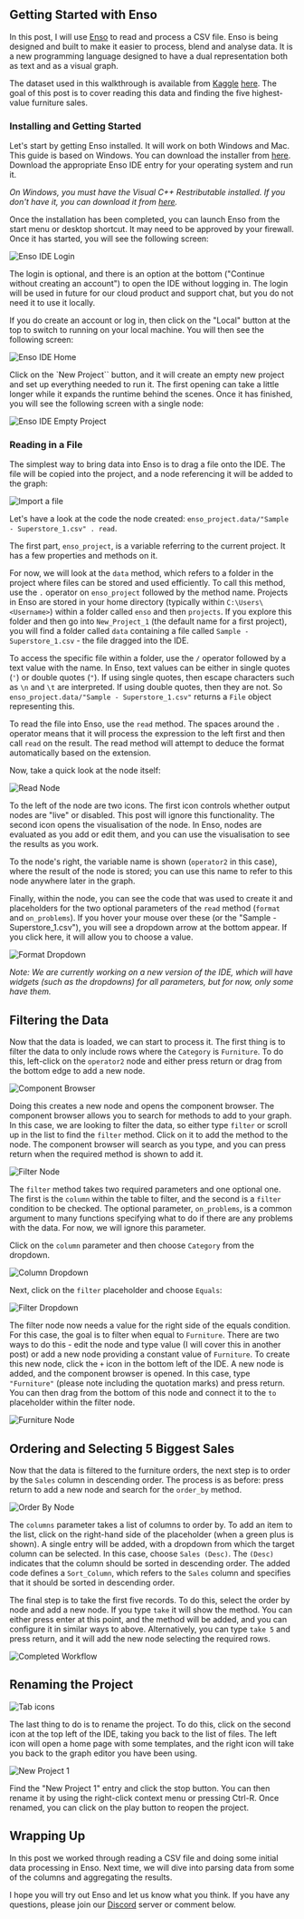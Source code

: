 ## Getting Started with Enso

In this post, I will use [Enso](https://enso.org) to read and process a CSV file. Enso is being designed and built to make it easier to process, blend and analyse data. It is a new programming language designed to have a dual representation both as text and as a visual graph.

The dataset used in this walkthrough is available from [Kaggle](https://www.kaggle.com/) [here](https://www.kaggle.com/datasets/vivek468/superstore-dataset-final). The goal of this post is to cover reading this data and finding the five highest-value furniture sales.

### Installing and Getting Started

Let's start by getting Enso installed. It will work on both Windows and Mac. This guide is based on Windows. You can download the installer from [here](https://github.com/enso-org/enso/releases/latest). Download the appropriate Enso IDE entry for your operating system and run it. 

*On Windows, you must have the Visual C++ Restributable installed. If you don't have it, you can download it from [here](https://support.microsoft.com/en-us/help/2977003/the-latest-supported-visual-c-downloads).*

Once the installation has been completed, you can launch Enso from the start menu or desktop shortcut. It may need to be approved by your firewall. Once it has started, you will see the following screen:

![Enso IDE Login](enso-ide-login.png)

The login is optional, and there is an option at the bottom ("Continue without creating an account") to open the IDE without logging in. The login will be used in future for our cloud product and support chat, but you do not need it to use it locally.

If you do create an account or log in, then click on the "Local" button at the top to switch to running on your local machine. You will then see the following screen:

![Enso IDE Home](enso-ide-home.png)

Click on the `New Project`` button, and it will create an empty new project and set up everything needed to run it. The first opening can take a little longer while it expands the runtime behind the scenes. Once it has finished, you will see the following screen with a single node:

![Enso IDE Empty Project](enso-ide-start.png)

### Reading in a File

The simplest way to bring data into Enso is to drag a file onto the IDE. The file will be copied into the project, and a node referencing it will be added to the graph:

![Import a file](import-file.gif)

Let's have a look at the code the node created: `enso_project.data/"Sample - Superstore_1.csv" . read`.

The first part, `enso_project`, is a variable referring to the current project. It has a few properties and methods on it. 

For now, we will look at the `data` method, which refers to a folder in the project where files can be stored and used efficiently. To call this method, use the `.` operator on `enso_project` followed by the method name. Projects in Enso are stored in your home directory (typically within `C:\Users\<Username>`) within a folder called `enso` and then `projects`. If you explore this folder and then go into `New_Project_1` (the default name for a first project), you will find a folder called `data` containing a file called `Sample - Superstore_1.csv` - the file dragged into the IDE.

To access the specific file within a folder, use the `/` operator followed by a text value with the name. In Enso, text values can be either in single quotes (`'`) or double quotes (`"`). If using single quotes, then escape characters such as `\n` and `\t` are interpreted. If using double quotes, then they are not. So `enso_project.data/"Sample - Superstore_1.csv"` returns a `File` object representing this.

To read the file into Enso, use the `read` method. The spaces around the `.` operator means that it will process the expression to the left first and then call `read` on the result. The read method will attempt to deduce the format automatically based on the extension. 

Now, take a quick look at the node itself:

![Read Node](read-node.png)

To the left of the node are two icons. The first icon controls whether output nodes are "live" or disabled. This post will ignore this functionality. The second icon opens the visualisation of the node. In Enso, nodes are evaluated as you add or edit them, and you can use the visualisation to see the results as you work.

To the node's right, the variable name is shown (`operator2` in this case), where the result of the node is stored; you can use this name to refer to this node anywhere later in the graph.

Finally, within the node, you can see the code that was used to create it and placeholders for the two optional parameters of the `read` method (`format` and `on_problems`). If you hover your mouse over these (or the "Sample - Superstore_1.csv"), you will see a dropdown arrow at the bottom appear. If you click here, it will allow you to choose a value. 

![Format Dropdown](format-dropdown.png)

*Note: We are currently working on a new version of the IDE, which will have widgets (such as the dropdowns) for all parameters, but for now, only some have them.*

## Filtering the Data

Now that the data is loaded, we can start to process it. The first thing is to filter the data to only include rows where the `Category` is `Furniture`. To do this, left-click on the `operator2` node and either press return or drag from the bottom edge to add a new node.

![Component Browser](component-browser.png)

Doing this creates a new node and opens the component browser. The component browser allows you to search for methods to add to your graph. In this case, we are looking to filter the data, so either type `filter` or scroll up in the list to find the `filter` method. Click on it to add the method to the node. The component browser will search as you type, and you can press return when the required method is shown to add it.

![Filter Node](filter-node.png)

The `filter` method takes two required parameters and one optional one. The first is the `column` within the table to filter, and the second is a `filter` condition to be checked. The optional parameter, `on_problems`, is a common argument to many functions specifying what to do if there are any problems with the data. For now, we will ignore this parameter. 

Click on the `column` parameter and then choose `Category` from the dropdown.

![Column Dropdown](column-select.png)

Next, click on the `filter` placeholder and choose `Equals`:

![Filter Dropdown](filter-dropdown.png)

The filter node now needs a value for the right side of the equals condition. For this case, the goal is to filter when equal to `Furniture`. There are two ways to do this - edit the node and type value (I will cover this in another post) or add a new node providing a constant value of `Furniture`. To create this new node, click the `+` icon in the bottom left of the IDE. A new node is added, and the component browser is opened. In this case, type `"Furniture"` (please note including the quotation marks) and press return. You can then drag from the bottom of this node and connect it to the `to` placeholder within the filter node.

![Furniture Node](constant-value.gif)

## Ordering and Selecting 5 Biggest Sales

Now that the data is filtered to the furniture orders, the next step is to order by the `Sales` column in descending order. The process is as before: press return to add a new node and search for the `order_by` method.

![Order By Node](order-by.gif)

The `columns` parameter takes a list of columns to order by. To add an item to the list, click on the right-hand side of the placeholder (when a green plus is shown). A single entry will be added, with a dropdown from which the target column can be selected. In this case, choose `Sales (Desc)`. The `(Desc)` indicates that the column should be sorted in descending order. The added code defines a `Sort_Column`, which refers to the `Sales` column and specifies that it should be sorted in descending order.

The final step is to take the first five records. To do this, select the order by node and add a new node. If you type `take` it will show the method. You can either press enter at this point, and the method will be added, and you can configure it in similar ways to above. Alternatively, you can type `take 5` and press return, and it will add the new node selecting the required rows.

![Completed Workflow](complete-workflow.png.png)

## Renaming the Project

![Tab icons](tab-icons.png)

The last thing to do is to rename the project. To do this, click on the second icon at the top left of the IDE, taking you back to the list of files. The left icon will open a home page with some templates, and the right icon will take you back to the graph editor you have been using.

![New Project 1](new-project-1.png)

Find the "New Project 1" entry and click the stop button. You can then rename it by using the right-click context menu or pressing Ctrl-R. Once renamed, you can click on the play button to reopen the project.

## Wrapping Up

In this post we worked through reading a CSV file and doing some initial data processing in Enso. Next time, we will dive into parsing data from some of the columns and aggregating the results.

I hope you will try out Enso and let us know what you think. If you have any questions, please join our [Discord](https://discord.com/invite/enso) server or comment below.
